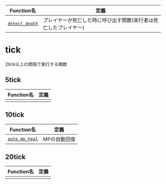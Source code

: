 |Function名|定義|
|----|----|
|[`detect_death`](functions/events/detect_death.mcfunction)|プレイヤーが死亡した時に呼び出す関数(実行者は死亡したプレイヤー)|
# tick
2tick以上の間隔で実行する関数

## 5tick
|Function名|定義|
|----|----|
|||

## 10tick
|Function名|定義|
|----|----|
|[`auto_mp_heal`](functions/events/tick/10tick/auto_mp_heal.mcfunction)|MPの自動回復|

## 20tick
|Function名|定義|
|----|----|
|||